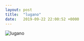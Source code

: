 ```yaml
---
layout: post
title:  "lugano"
date:   2019-09-22 22:00:52 +0000
---
```


![lugano]({{site.baseurl}}/assets/lugano.jpg)
